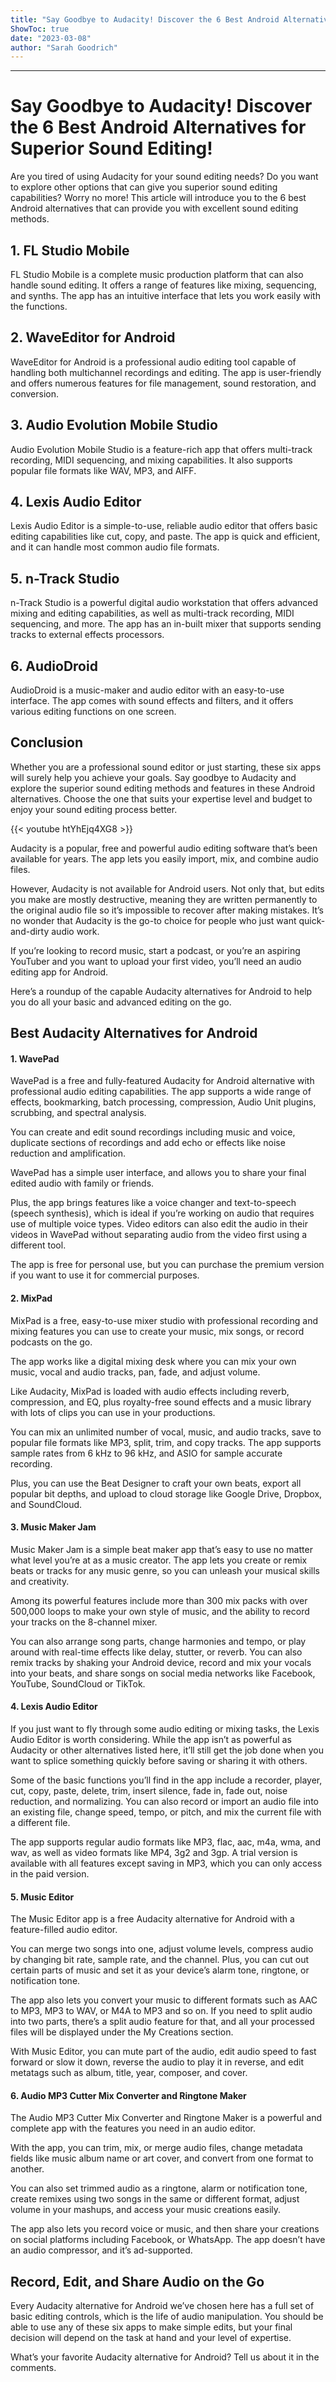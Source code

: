 ```yaml
---
title: "Say Goodbye to Audacity! Discover the 6 Best Android Alternatives for Superior Sound Editing!"
ShowToc: true 
date: "2023-03-08"
author: "Sarah Goodrich"
---
```

*****
# Say Goodbye to Audacity! Discover the 6 Best Android Alternatives for Superior Sound Editing!

Are you tired of using Audacity for your sound editing needs? Do you want to explore other options that can give you superior sound editing capabilities? Worry no more! This article will introduce you to the 6 best Android alternatives that can provide you with excellent sound editing methods.

## 1. FL Studio Mobile

FL Studio Mobile is a complete music production platform that can also handle sound editing. It offers a range of features like mixing, sequencing, and synths. The app has an intuitive interface that lets you work easily with the functions.

## 2. WaveEditor for Android

WaveEditor for Android is a professional audio editing tool capable of handling both multichannel recordings and editing. The app is user-friendly and offers numerous features for file management, sound restoration, and conversion.

## 3. Audio Evolution Mobile Studio

Audio Evolution Mobile Studio is a feature-rich app that offers multi-track recording, MIDI sequencing, and mixing capabilities. It also supports popular file formats like WAV, MP3, and AIFF.

## 4. Lexis Audio Editor

Lexis Audio Editor is a simple-to-use, reliable audio editor that offers basic editing capabilities like cut, copy, and paste. The app is quick and efficient, and it can handle most common audio file formats.

## 5. n-Track Studio

n-Track Studio is a powerful digital audio workstation that offers advanced mixing and editing capabilities, as well as multi-track recording, MIDI sequencing, and more. The app has an in-built mixer that supports sending tracks to external effects processors.

## 6. AudioDroid

AudioDroid is a music-maker and audio editor with an easy-to-use interface. The app comes with sound effects and filters, and it offers various editing functions on one screen.

## Conclusion

Whether you are a professional sound editor or just starting, these six apps will surely help you achieve your goals. Say goodbye to Audacity and explore the superior sound editing methods and features in these Android alternatives. Choose the one that suits your expertise level and budget to enjoy your sound editing process better.

{{< youtube htYhEjq4XG8 >}} 



Audacity is a popular, free and powerful audio editing software that’s been available for years. The app lets you easily import, mix, and combine audio files.
 
However, Audacity is not available for Android users. Not only that, but edits you make are mostly destructive, meaning they are written permanently to the original audio file so it’s impossible to recover after making mistakes. It’s no wonder that Audacity is the go-to choice for people who just want quick-and-dirty audio work.
 
If you’re looking to record music, start a podcast, or you’re an aspiring YouTuber and you want to upload your first video, you’ll need an audio editing app for Android.
 

 
Here’s a roundup of the capable Audacity alternatives for Android to help you do all your basic and advanced editing on the go.
 
## Best Audacity Alternatives for Android
 
#### 1. WavePad
 
WavePad is a free and fully-featured Audacity for Android alternative with professional audio editing capabilities. The app supports a wide range of effects, bookmarking, batch processing, compression, Audio Unit plugins, scrubbing, and spectral analysis.
 
You can create and edit sound recordings including music and voice, duplicate sections of recordings and add echo or effects like noise reduction and amplification.
 
WavePad has a simple user interface, and allows you to share your final edited audio with family or friends.
 
Plus, the app brings features like a voice changer and text-to-speech (speech synthesis), which is ideal if you’re working on audio that requires use of multiple voice types. Video editors can also edit the audio in their videos in WavePad without separating audio from the video first using a different tool.
 
The app is free for personal use, but you can purchase the premium version if you want to use it for commercial purposes.
 
#### 2. MixPad
 
MixPad is a free, easy-to-use mixer studio with professional recording and mixing features you can use to create your music, mix songs, or record podcasts on the go.
 
The app works like a digital mixing desk where you can mix your own music, vocal and audio tracks, pan, fade, and adjust volume.
 
Like Audacity, MixPad is loaded with audio effects including reverb, compression, and EQ, plus royalty-free sound effects and a music library with lots of clips you can use in your productions.
 
You can mix an unlimited number of vocal, music, and audio tracks, save to popular file formats like MP3, split, trim, and copy tracks. The app supports sample rates from 6 kHz to 96 kHz, and ASIO for sample accurate recording.
 
Plus, you can use the Beat Designer to craft your own beats, export all popular bit depths, and upload to cloud storage like Google Drive, Dropbox, and SoundCloud.
 
#### 3. Music Maker Jam
 
Music Maker Jam is a simple beat maker app that’s easy to use no matter what level you’re at as a music creator. The app lets you create or remix beats or tracks for any music genre, so you can unleash your musical skills and creativity.
 
Among its powerful features include more than 300 mix packs with over 500,000 loops to make your own style of music, and the ability to record your tracks on the 8-channel mixer.
 
You can also arrange song parts, change harmonies and tempo, or play around with real-time effects like delay, stutter, or reverb. You can also remix tracks by shaking your Android device, record and mix your vocals into your beats, and share songs on social media networks like Facebook, YouTube, SoundCloud or TikTok.
 
#### 4. Lexis Audio Editor
 
If you just want to fly through some audio editing or mixing tasks, the Lexis Audio Editor is worth considering. While the app isn’t as powerful as Audacity or other alternatives listed here, it’ll still get the job done when you want to splice something quickly before saving or sharing it with others.
 
Some of the basic functions you’ll find in the app include a recorder, player, cut, copy, paste, delete, trim, insert silence, fade in, fade out, noise reduction, and normalizing. You can also record or import an audio file into an existing file, change speed, tempo, or pitch, and mix the current file with a different file.
 
The app supports regular audio formats like MP3, flac, aac, m4a, wma, and wav, as well as video formats like MP4, 3g2 and 3gp. A trial version is available with all features except saving in MP3, which you can only access in the paid version.
 
#### 5. Music Editor
 
The Music Editor app is a free Audacity alternative for Android with a feature-filled audio editor.
 
You can merge two songs into one, adjust volume levels, compress audio by changing bit rate, sample rate, and the channel. Plus, you can cut out certain parts of music and set it as your device’s alarm tone, ringtone, or notification tone.
 
The app also lets you convert your music to different formats such as AAC to MP3, MP3 to WAV, or M4A to MP3 and so on. If you need to split audio into two parts, there’s a split audio feature for that, and all your processed files will be displayed under the My Creations section.
 
With Music Editor, you can mute part of the audio, edit audio speed to fast forward or slow it down, reverse the audio to play it in reverse, and edit metatags such as album, title, year, composer, and cover.
 
#### 6. Audio MP3 Cutter Mix Converter and Ringtone Maker
 
The Audio MP3 Cutter Mix Converter and Ringtone Maker is a powerful and complete app with the features you need in an audio editor.
 
With the app, you can trim, mix, or merge audio files, change metadata fields like music album name or art cover, and convert from one format to another.
 
You can also set trimmed audio as a ringtone, alarm or notification tone, create remixes using two songs in the same or different format, adjust volume in your mashups, and access your music creations easily.
 
The app also lets you record voice or music, and then share your creations on social platforms including Facebook, or WhatsApp. The app doesn’t have an audio compressor, and it’s ad-supported.
 
## Record, Edit, and Share Audio on the Go
 
Every Audacity alternative for Android we’ve chosen here has a full set of basic editing controls, which is the life of audio manipulation. You should be able to use any of these six apps to make simple edits, but your final decision will depend on the task at hand and your level of expertise.
 
What’s your favorite Audacity alternative for Android? Tell us about it in the comments.



